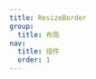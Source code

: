 ```yaml
---
title: ResizeBorder
group: 
  title: 布局
nav:
  title: 组件
  order: 1
---
```


<code src="./examples/ResizeBorder/index.tsx"></code>

<API id="ResizeBorder"></API>
